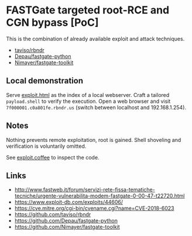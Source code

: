 # FASTGate targeted root-RCE and CGN bypass [PoC]

This is the combination of already available exploit and attack techniques.

- [taviso/rbndr](README_rbndr.md)
- [Depau/fastgate-python](README_python.md)
- [Nimayer/fastgate-toolkit](README_toolkit.md)

## Local demonstration

Serve [exploit.html](exploit.html) as the index of a local webserver.
Craft a tailored `payload.shell` to verify the execution.
Open a web browser and visit `7f000001.c0a801fe.rbndr.us`
(switch between localhost and 192.168.1.254).

## Notes

Nothing prevents remote exploitation, root is gained.
Shell shoveling and verification is voluntarily omitted.

See [exploit.coffee](exploit.coffee) to inspect the code.

## Links

- http://www.fastweb.it/forum/servizi-rete-fissa-tematiche-tecniche/urgente-vulnerabilita-modem-fastgate-0-00-47-t22720.html
- https://www.exploit-db.com/exploits/44606/
- https://cve.mitre.org/cgi-bin/cvename.cgi?name=CVE-2018-6023
- https://github.com/taviso/rbndr
- https://github.com/Depau/fastgate-python
- https://github.com/Nimayer/fastgate-toolkit
